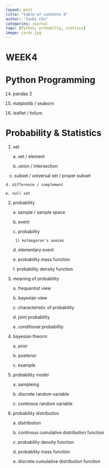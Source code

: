 ```yaml
---
layout: post
title: "table of contents 4"
author: "Junki Cho"
categories: journal
tags: [Python, probabilty, statiscs]
image: cards.jpg
---
```

# WEEK4

# Python Programming

14. pandas 2

15. matplotlib / seaborn

16. leaflet / folium

# Probability & Statistics

1. set

    a. set / element

    b. union / intersection

    c. subset / universal set / proper subset

    d. difference / complement

    e. null set

2. probability

    a. sample / sample space

    b. event

    c. probability

        1) kolmogorov's axoims

    d. elementary event

    e. probability mass function

    f. probability density function

3. meaning of probability

    a. frequentist view

    b. bayesian view

    c. characteristic of probability

    d. joint probability

    e. conditional probability

4. bayesian theorm

    a. prior

    b. posterior

    c. example

5. probability model

    a. sampleing

    b. discrete random variable

    c. continous random variable

6. probability distribution

    a. distribution

    b. continous cumulative distribution function

    c. probability density function

    d. probability mass function

    e. discrete cumulative distribution function    

